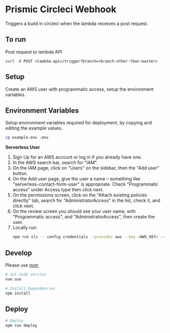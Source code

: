 # Prismic Circleci Webhook

Triggers a build in circleci when the lambda receives a post request.

## To run

Post request to lambda API

`curl -X POST <lambda-api>/trigger?branch=<branch-other-than-master>`

## Setup

Create an AWS user with programmatic access, setup the environment variables.

## Environment Variables

Setup environment variables required for deployment, by copying and editing the example values.

```sh
cp example.env .env
```

**Serverless User**

1. Sign Up for an AWS account or log in if you already have one.
1. In the AWS search bar, search for "IAM".
1. On the IAM page, click on "Users" on the sidebar, then the "Add user" button.
1. On the Add user page, give the user a name – something like "serverless-contact-form-user" is appropriate. Check "Programmatic access" under Access type then click next.
1. On the permissions screen, click on the "Attach existing policies directly" tab, search for "AdministratorAccess" in the list, check it, and click next.
1. On the review screen you should see your user name, with "Programmatic access", and "AdministratorAccess", then create the user.
1. Locally run:
   ```sh
   npm run sls -- config credentials --provider aws --key <AWS_KEY> --secret <AWS_SECRET>
   ```

## Develop

Please use [nvm]

```sh
# Set node version
nvm use

# Install Dependencies
npm install
```

## Deploy

```sh
# Deploy
npm run deploy
```

<!-- MARKDOWN REFERENCES -->

[nvm]: https://github.com/nvm-sh/nvm
